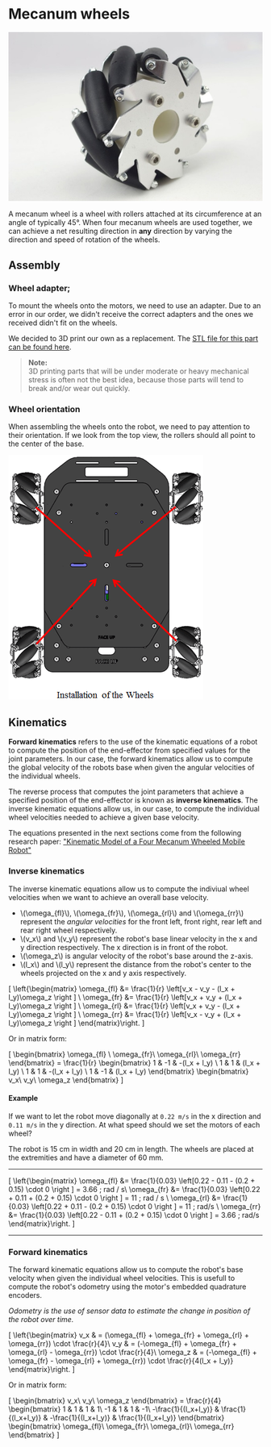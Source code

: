 # Mecanum wheels

![Image of Mecanum Wheel](../img/mechanical/mecanum/mecanum.jpg)

A mecanum wheel is a wheel with rollers attached at its circumference at an angle of typically 45°.
When four mecanum wheels are used together, we can achieve a net resulting direction in **any** direction by varying the direction and speed of rotation of the wheels.


## Assembly
### Wheel adapter;
To mount the wheels onto the motors, we need to use an adapter.
Due to an error in our order, we didn't receive the correct adapters and the ones we received didn't fit on the wheels.

We decided to 3D print our own as a replacement. The [STL file for this part can be found here]().

> **Note:**  
3D printing parts that will be under moderate or heavy mechanical stress is often not the best idea, because those parts will tend to break and/or wear out quickly. 


### Wheel orientation

When assembling the wheels onto the robot, we need to pay attention to their orientation.
If we look from the top view, the rollers should all point to the center of the base.

![](../img/mechanical/mecanum/mecanum-orientation.png)

## Kinematics

**Forward kinematics** refers to the use of the kinematic equations of a robot to compute the position of the end-effector from specified values for the joint parameters. In our case, the forward kinematics allow us to compute the global velocity of the robots base when given the angular velocities of the individual wheels.

The reverse process that computes the joint parameters that achieve a specified position of the end-effector is known as **inverse kinematics**. The inverse kinematic equations allow us, in our case, to compute the individual wheel velocities needed to achieve a given base velocity.

The equations presented in the next sections come from the following research paper: ["Kinematic Model of a Four Mecanum Wheeled Mobile Robot"](https://research.ijcaonline.org/volume113/number3/pxc3901586.pdf)

### Inverse kinematics

The inverse kinematic equations allow us to compute the indiviual wheel velocities when we want to achieve an overall base velocity.

- \\(\omega_{fl}\\), \\(\omega_{fr}\\), \\(\omega_{rl}\\) and \\(\omega_{rr}\\)  represent the *angular velocities* for the front left, front right, rear left and rear right wheel respectively.
- \\(v_x\\) and \\(v_y\\) represent the robot's base linear velocity in the x and y direction respectively. The x direction is in front of the robot.
- \\(\omega_z\\) is angular velocity of the robot's base around the z-axis.
- \\(l_x\\) and \\(l_y\\) represent the distance from the robot's center to the wheels projected on the x and y axis respectively.

<!-- MathJax math equation -->
\[
    \left\{\begin{matrix}
    \omega_{fl} &= \frac{1}{r} \left[v_x - v_y - (l_x + l_y)\omega_z \right ] \\ 
    \omega_{fr} &= \frac{1}{r} \left[v_x + v_y + (l_x + l_y)\omega_z \right ] \\ 
    \omega_{rl} &= \frac{1}{r} \left[v_x + v_y - (l_x + l_y)\omega_z \right ] \\ 
    \omega_{rr} &= \frac{1}{r} \left[v_x - v_y + (l_x + l_y)\omega_z \right ] 
    \end{matrix}\right.
\]

Or in matrix form:

<!-- MathJax math equation -->
\[
    \begin{bmatrix}
    \omega_{fl} \\ 
    \omega_{fr}\\ 
    \omega_{rl}\\ 
    \omega_{rr}
    \end{bmatrix}
    =
    \frac{1}{r}
    \begin{bmatrix}
    1 & -1 & -(l_x + l_y) \\ 
    1 &  1 &  (l_x + l_y) \\ 
    1 &  1 & -(l_x + l_y) \\ 
    1 & -1 &  (l_x + l_y)
    \end{bmatrix}
    \begin{bmatrix}
    v_x\\ 
    v_y\\ 
    \omega_z
    \end{bmatrix}
\]

#### Example

If we want to let the robot move diagonally at `0.22 m/s` in the x direction and `0.11 m/s` in the y direction. At what speed should we set the motors of each wheel?

The robot is 15 cm in width and 20 cm in length. The wheels are placed at the extremities and have a diameter of 60 mm.

---
<!-- MathJax math equation -->
\[
    \left\{\begin{matrix}
    \omega_{fl} &= \frac{1}{0.03} \left[0.22 - 0.11 - (0.2 + 0.15) \cdot 0 \right ] = 3.66 \; rad / s\\ 
    \omega_{fr} &= \frac{1}{0.03} \left[0.22 + 0.11 + (0.2 + 0.15) \cdot 0 \right ] = 11 \; rad / s \\ 
    \omega_{rl} &= \frac{1}{0.03} \left[0.22 + 0.11 - (0.2 + 0.15) \cdot 0 \right ] = 11 \; rad/s \\ 
    \omega_{rr} &= \frac{1}{0.03} \left[0.22 - 0.11 + (0.2 + 0.15) \cdot 0 \right ] =  3.66 \; rad/s
    \end{matrix}\right.
\]

--- 

### Forward kinematics

The forward kinematic equations allow us to compute the robot's base velocity when given the individual wheel velocities. This is usefull to compute the robot's odometry using the motor's embedded quadrature encoders. 

*Odometry is the use of sensor data to estimate the change in position of the robot over time.*

<!-- MathJax math equation -->
\[
    \left\{\begin{matrix}
    v_x & = (\omega_{fl} + \omega_{fr} + \omega_{rl} + \omega_{rr}) \cdot \frac{r}{4}\\ 
    v_y & = (-\omega_{fl} + \omega_{fr} + \omega_{rl} - \omega_{rr}) \cdot \frac{r}{4}\\ 
    \omega_z & = (-\omega_{fl} + \omega_{fr} - \omega_{rl} + \omega_{rr}) \cdot \frac{r}{4(l_x + l_y)}
    \end{matrix}\right.
\]

Or in matrix form:

<!-- MathJax math equation -->
\[
    \begin{bmatrix}
    v_x\\ 
    v_y\\ 
    \omega_z
    \end{bmatrix}
    =
    \frac{r}{4}
    \begin{bmatrix}
    1 & 1 & 1 & 1\\ 
    -1 & 1 & 1 & -1\\ 
    -\frac{1}{(l_x+l_y)} & \frac{1}{(l_x+l_y)} & -\frac{1}{(l_x+l_y)}  & \frac{1}{(l_x+l_y)} 
    \end{bmatrix}
    \begin{bmatrix}
    \omega_{fl}\\ 
    \omega_{fr}\\ 
    \omega_{rl}\\ 
    \omega_{rr}
    \end{bmatrix}
\]